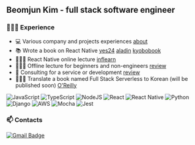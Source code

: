 ## Beomjun Kim - full stack software engineer
 
### 🧑🏻‍💻 Experience
- 💻 Various company and projects experiences [about](https://github.com/Alchemist85K/Alchemist85K/blob/main/about-en.md)
- 📚 Wrote a book on React Native [yes24](http://www.yes24.com/Product/Goods/97163575) [aladin](https://www.aladin.co.kr/shop/wproduct.aspx?ItemId=262548791) [kyobobook](http://www.kyobobook.co.kr/product/detailViewKor.laf?ejkGb=KOR&mallGb=KOR&barcode=9791162243879&orderClick=LEa&Kc=)
- 🧑🏻‍🏫 React Native online lecture [inflearn](https://www.inflearn.com/course/처음-배우는-리액트-네이티브?inst=9b10ea08)
- 🧑🏻‍🏫 Offline lecture for beginners and non-engineers [review](https://github.com/Alchemist85K/Alchemist85K/blob/main/REVIEW.md)
- 💬 Consulting for a service or development [review](https://github.com/Alchemist85K/Alchemist85K/blob/main/REVIEW.md)
- 🧑🏻‍🏫 Translate a book named Full Stack Serverless to Korean (will be published soon) [O'Reilly](https://www.oreilly.com/library/view/full-stack-serverless/9781492059882/)

![JavaScript](https://img.shields.io/badge/JavaScript-yellow?style=flat-square&logo=JavaScript&logoColor=white)
![TypeScript](https://img.shields.io/badge/TypeScript-007acc?style=flat-square&logo=TypeScript&logoColor=white)
![NodeJS](https://img.shields.io/badge/NodeJS-3c873a?style=flat-square&logo=node.js&logoColor=white)
![React](https://img.shields.io/badge/React-61DBFB?style=flat-square&logo=React&logoColor=black)
![React Native](https://img.shields.io/badge/ReactNative-61DBFB?style=flat-square&logo=React&logoColor=black)
![Python](https://img.shields.io/badge/Python-4B8BBE?style=flat-square&logo=Python&logoColor=white)
![Django](https://img.shields.io/badge/Django-092e20?style=flat-square&logo=Django&logoColor=white)
![AWS](https://img.shields.io/badge/AWS-e47911?style=flat-square&logo=amazon-AWS&logoColor=white)
![Mocha](https://img.shields.io/badge/Mocha-bea493?style=flat-square&logo=Mocha&logoColor=white)
![Jest](https://img.shields.io/badge/Jest-C03B14?style=flat-square&logo=Jest&logoColor=white)

### 📫 Contacts
[![Gmail Badge](https://img.shields.io/badge/Gmail-d14836?style=flat-square&logo=Gmail&logoColor=white&link=mailto:alchemist85k@gmail.com)](mailto:alchemist85k@gmail.com)
